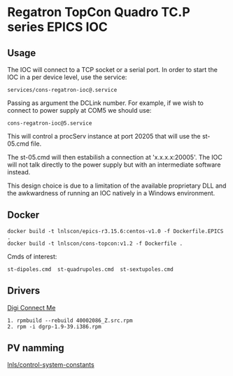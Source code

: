 # Regatron TopCon Quadro TC.P series EPICS IOC

## Usage

The IOC will connect to a TCP socket or a serial port. In order to start the IOC in a per device level, use the service:
```
services/cons-regatron-ioc@.service
```
Passing as argument the DCLink number. For example, if we wish to connect to power supply at COM5 we should use:
```
cons-regatron-ioc@5.service
```
This will control a procServ instance at port 20205 that will use the st-05.cmd file.

The st-05.cmd will then estabilish a connection at 'x.x.x.x:20005'. The IOC will not talk directly to the power supply but with an intermediate software instead.

This design choice is due to a limitation of the available proprietary DLL and the awkwardness of running an IOC natively in a Windows environment.

## Docker
```
docker build -t lnlscon/epics-r3.15.6:centos-v1.0 -f Dockerfile.EPICS .
docker build -t lnlscon/cons-topcon:v1.2 -f Dockerfile .
```
Cmds of interest:
```
st-dipoles.cmd  st-quadrupoles.cmd  st-sextupoles.cmd
```

## Drivers
[Digi Connect Me](https://www.digi.com/support/productdetail?pid=2466&type=drivers)
```
1. rpmbuild --rebuild 40002086_Z.src.rpm
2. rpm -i dgrp-1.9-39.i386.rpm
```

## PV namming
[lnls/control-system-constants](https://github.com/lnls-sirius/control-system-constants/blob/master/beaglebone/ip-list.txt)
